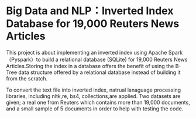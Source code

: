 # Big Data and NLP：Inverted Index Database for 19,000 Reuters News Articles

This project is about implementing an inverted index using Apache Spark（Pyspark）to build a relational database (SQLite) for 19,000 Reuters News Articles.Storing the index in a database offers the benefit of  using the B-Tree data structure offered by a relational database instead of building it from  the scratch.  

To convert the text file into inverted index, natrual lanaguage processing libraries, including nltk,re, bs4, collections,are applied. Two datasets are given; a real one from Reuters which contains more than 19,000  documents, and a small sample of 5 documents in order to help with testing the code. 
